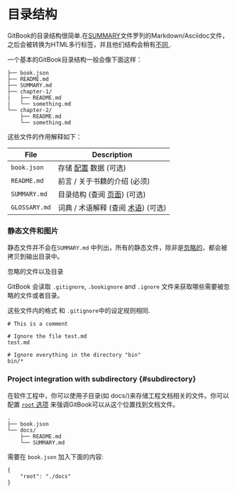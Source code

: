 # 目录结构

GitBook的目录结构很简单.在[SUMMARY](pages.md)文件罗列的Markdown/Asciidoc文件，之后会被转换为HTML多行标签，并且他们结构会稍有[不同 ](languages.md).

一个基本的GitBook目录结构一般会像下面这样：

```
├── book.json
├── README.md
├── SUMMARY.md
├── chapter-1/
|   ├── README.md
|   └── something.md
└── chapter-2/
    ├── README.md
    └── something.md
```

这些文件的作用解释如下：

| File | Description |
| --- | --- |
| `book.json` | 存储 [配置](config.md) 数据 \(可选\) |
| `README.md` | 前言 / 关于书籍的介绍 \(必须\) |
| `SUMMARY.md` | 目录结构 \(查阅 [页面](pages.md)\) \(可选\) |
| `GLOSSARY.md` | 词典 / 术语解释 \(查阅 [术语](lexicon.md)\) \(可选\) |

### 静态文件和图片

静态文件并不会在`SUMMARY.md` 中列出，所有的静态文件，除非是[忽略的](#ignore)，都会被拷贝到输出目录中。



忽略的文件以及目录

GitBook 会读取 `.gitignore`, `.bookignore` and `.ignore` 文件来获取哪些需要被忽略的文件或者目录。

这些文件内的格式 和 `.gitignore`中的设定规则相同.

```
# This is a comment

# Ignore the file test.md
test.md

# Ignore everything in the directory "bin"
bin/*
```

### Project integration with subdirectory  {#subdirectory}

在软件工程中，你可以使用子目录\(如 docs/\)来存储工程文档相关的文件。你可以配置 [`root` 选项](config.md) 来强调GitBook可以从这个位置找到文档文件。

```
.
├── book.json
└── docs/
    ├── README.md
    └── SUMMARY.md
```

需要在 `book.json` 加入下面的内容:

```
{
    "root": "./docs"
}
```



